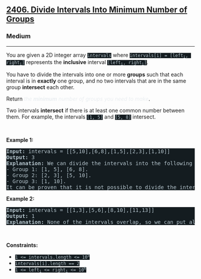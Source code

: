<h2><a href="https://leetcode.com/problems/divide-intervals-into-minimum-number-of-groups/">2406. Divide Intervals Into Minimum Number of Groups</a></h2><h3>Medium</h3><hr><div style="border-color: rgb(91, 119, 134) !important;"><p style="border-color: rgb(91, 119, 134) !important;">You are given a 2D integer array <code style="background-color: rgb(20, 28, 32) !important; color: rgb(183, 198, 205) !important; border-color: rgb(83, 109, 121) !important;">intervals</code> where <code style="background-color: rgb(20, 28, 32) !important; color: rgb(183, 198, 205) !important; border-color: rgb(83, 109, 121) !important;">intervals[i] = [left<sub style="border-color: rgb(83, 109, 121) !important;">i</sub>, right<sub style="border-color: rgb(83, 109, 121) !important;">i</sub>]</code> represents the <strong style="border-color: rgb(91, 119, 134) !important;">inclusive</strong> interval <code style="background-color: rgb(20, 28, 32) !important; color: rgb(183, 198, 205) !important; border-color: rgb(83, 109, 121) !important;">[left<sub style="border-color: rgb(83, 109, 121) !important;">i</sub>, right<sub style="border-color: rgb(83, 109, 121) !important;">i</sub>]</code>.</p>

<p style="border-color: rgb(91, 119, 134) !important;">You have to divide the intervals into one or more <strong style="border-color: rgb(91, 119, 134) !important;">groups</strong> such that each interval is in <strong style="border-color: rgb(91, 119, 134) !important;">exactly</strong> one group, and no two intervals that are in the same group <strong style="border-color: rgb(91, 119, 134) !important;">intersect</strong> each other.</p>

<p style="border-color: rgb(91, 119, 134) !important;">Return <em style="color: rgb(234, 238, 241) !important; border-color: rgb(91, 119, 134) !important;">the <strong style="border-color: rgb(91, 119, 134) !important;">minimum</strong> number of groups you need to make</em>.</p>

<p style="border-color: rgb(91, 119, 134) !important;">Two intervals <strong style="border-color: rgb(91, 119, 134) !important;">intersect</strong> if there is at least one common number between them. For example, the intervals <code style="background-color: rgb(20, 28, 32) !important; color: rgb(183, 198, 205) !important; border-color: rgb(83, 109, 121) !important;">[1, 5]</code> and <code style="background-color: rgb(20, 28, 32) !important; color: rgb(183, 198, 205) !important; border-color: rgb(83, 109, 121) !important;">[5, 8]</code> intersect.</p>

<p style="border-color: rgb(91, 119, 134) !important;">&nbsp;</p>
<p style="border-color: rgb(91, 119, 134) !important;"><strong class="example" style="border-color: rgb(91, 119, 134) !important;">Example 1:</strong></p>

<pre style="background-color: rgb(20, 28, 32) !important; color: rgb(182, 198, 206) !important; border-color: rgb(83, 109, 122) !important;"><strong style="border-color: rgb(83, 109, 122) !important;">Input:</strong> intervals = [[5,10],[6,8],[1,5],[2,3],[1,10]]
<strong style="border-color: rgb(83, 109, 122) !important;">Output:</strong> 3
<strong style="border-color: rgb(83, 109, 122) !important;">Explanation:</strong> We can divide the intervals into the following groups:
- Group 1: [1, 5], [6, 8].
- Group 2: [2, 3], [5, 10].
- Group 3: [1, 10].
It can be proven that it is not possible to divide the intervals into fewer than 3 groups.
</pre>

<p style="border-color: rgb(91, 119, 134) !important;"><strong class="example" style="border-color: rgb(91, 119, 134) !important;">Example 2:</strong></p>

<pre style="background-color: rgb(20, 28, 32) !important; color: rgb(182, 198, 206) !important; border-color: rgb(83, 109, 122) !important;"><strong style="border-color: rgb(83, 109, 122) !important;">Input:</strong> intervals = [[1,3],[5,6],[8,10],[11,13]]
<strong style="border-color: rgb(83, 109, 122) !important;">Output:</strong> 1
<strong style="border-color: rgb(83, 109, 122) !important;">Explanation:</strong> None of the intervals overlap, so we can put all of them in one group.
</pre>

<p style="border-color: rgb(91, 119, 134) !important;">&nbsp;</p>
<p style="border-color: rgb(91, 119, 134) !important;"><strong style="border-color: rgb(91, 119, 134) !important;">Constraints:</strong></p>

<ul style="border-color: rgb(91, 119, 134) !important;">
	<li style="border-color: rgb(91, 119, 134) !important;"><code style="background-color: rgb(20, 28, 32) !important; color: rgb(183, 198, 205) !important; border-color: rgb(83, 109, 121) !important;">1 &lt;= intervals.length &lt;= 10<sup style="border-color: rgb(83, 109, 121) !important;">5</sup></code></li>
	<li style="border-color: rgb(91, 119, 134) !important;"><code style="background-color: rgb(20, 28, 32) !important; color: rgb(183, 198, 205) !important; border-color: rgb(83, 109, 121) !important;">intervals[i].length == 2</code></li>
	<li style="border-color: rgb(91, 119, 134) !important;"><code style="background-color: rgb(20, 28, 32) !important; color: rgb(183, 198, 205) !important; border-color: rgb(83, 109, 121) !important;">1 &lt;= left<sub style="border-color: rgb(83, 109, 121) !important;">i</sub> &lt;= right<sub style="border-color: rgb(83, 109, 121) !important;">i</sub> &lt;= 10<sup style="border-color: rgb(83, 109, 121) !important;">6</sup></code></li>
</ul>
</div>